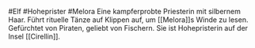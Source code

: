 #Elf #Hoheprister #Melora 
Eine kampferprobte Priesterin mit silbernem Haar. Führt rituelle Tänze auf Klippen auf, um [[Melora]]s Winde zu lesen. Gefürchtet von Piraten, geliebt von Fischern.
Sie ist Hohepristerin auf der Insel [[Cirellin]].
